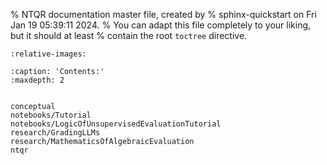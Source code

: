 % NTQR documentation master file, created by
% sphinx-quickstart on Fri Jan 19 05:39:11 2024.
% You can adapt this file completely to your liking, but it should at least
% contain the root `toctree` directive.

```{include} ../../README.md
:relative-images:
```


```{toctree}
:caption: 'Contents:'
:maxdepth: 2


conceptual
notebooks/Tutorial
notebooks/LogicOfUnsupervisedEvaluationTutorial
research/GradingLLMs
research/MathematicsOfAlgebraicEvaluation
ntqr
```


